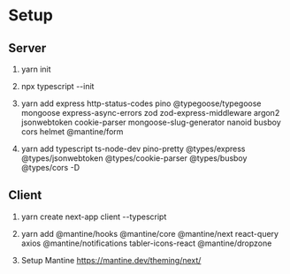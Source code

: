 # Setup

## Server

1. yarn init

2. npx typescript --init

3. yarn add express http-status-codes pino @typegoose/typegoose mongoose express-async-errors zod zod-express-middleware argon2 jsonwebtoken cookie-parser mongoose-slug-generator nanoid busboy cors helmet @mantine/form

4. yarn add typescript ts-node-dev pino-pretty @types/express @types/jsonwebtoken @types/cookie-parser @types/busboy @types/cors -D

## Client

1. yarn create next-app client --typescript

2. yarn add @mantine/hooks @mantine/core @mantine/next react-query axios @mantine/notifications tabler-icons-react @mantine/dropzone

3. Setup Mantine https://mantine.dev/theming/next/
